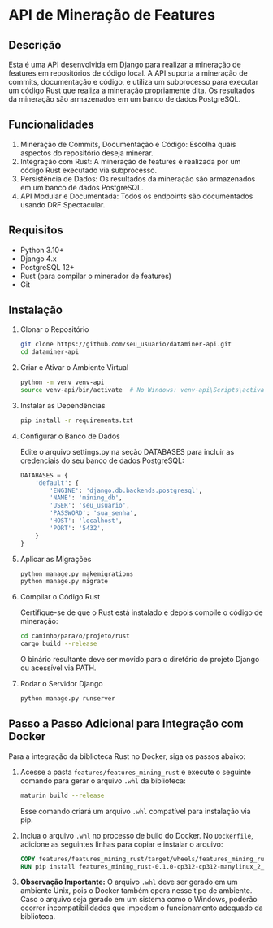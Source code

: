 
# API de Mineração de Features

## Descrição

Esta é uma API desenvolvida em Django para realizar a mineração de features em repositórios de código local. A API suporta a mineração de commits, documentação e código, e utiliza um subprocesso para executar um código Rust que realiza a mineração propriamente dita. Os resultados da mineração são armazenados em um banco de dados PostgreSQL.

## Funcionalidades

1. Mineração de Commits, Documentação e Código: Escolha quais aspectos do repositório deseja minerar.
2. Integração com Rust: A mineração de features é realizada por um código Rust executado via subprocesso.
3. Persistência de Dados: Os resultados da mineração são armazenados em um banco de dados PostgreSQL.
4. API Modular e Documentada: Todos os endpoints são documentados usando DRF Spectacular.

## Requisitos

- Python 3.10+
- Django 4.x
- PostgreSQL 12+
- Rust (para compilar o minerador de features)
- Git

## Instalação

1. Clonar o Repositório

    ```bash
    git clone https://github.com/seu_usuario/dataminer-api.git
    cd dataminer-api
    ```

2. Criar e Ativar o Ambiente Virtual

    ```bash
    python -m venv venv-api
    source venv-api/bin/activate  # No Windows: venv-api\Scripts\activate
    ```

3. Instalar as Dependências

    ```bash
    pip install -r requirements.txt
    ```

4. Configurar o Banco de Dados

    Edite o arquivo settings.py na seção DATABASES para incluir as credenciais do seu banco de dados PostgreSQL:

    ```python
    DATABASES = {
        'default': {
            'ENGINE': 'django.db.backends.postgresql',
            'NAME': 'mining_db',
            'USER': 'seu_usuario',
            'PASSWORD': 'sua_senha',
            'HOST': 'localhost',
            'PORT': '5432',
        }
    }
    ```

5. Aplicar as Migrações

    ```bash
    python manage.py makemigrations
    python manage.py migrate
    ```

6. Compilar o Código Rust

    Certifique-se de que o Rust está instalado e depois compile o código de mineração:

    ```bash
    cd caminho/para/o/projeto/rust
    cargo build --release
    ```

    O binário resultante deve ser movido para o diretório do projeto Django ou acessível via PATH.

7. Rodar o Servidor Django

    ```bash
    python manage.py runserver
    ```

## Passo a Passo Adicional para Integração com Docker

Para a integração da biblioteca Rust no Docker, siga os passos abaixo:

1. Acesse a pasta `features/features_mining_rust` e execute o seguinte comando para gerar o arquivo `.whl` da biblioteca:

    ```bash
    maturin build --release
    ```

    Esse comando criará um arquivo `.whl` compatível para instalação via pip.

2. Inclua o arquivo `.whl` no processo de build do Docker. No `Dockerfile`, adicione as seguintes linhas para copiar e instalar o arquivo:

    ```Dockerfile
    COPY features/features_mining_rust/target/wheels/features_mining_rust-0.1.0-cp312-cp312-manylinux_2_34_x86_64.whl .
    RUN pip install features_mining_rust-0.1.0-cp312-cp312-manylinux_2_34_x86_64.whl
    ```

3. **Observação Importante:** O arquivo `.whl` deve ser gerado em um ambiente Unix, pois o Docker também opera nesse tipo de ambiente. Caso o arquivo seja gerado em um sistema como o Windows, poderão ocorrer incompatibilidades que impedem o funcionamento adequado da biblioteca.
